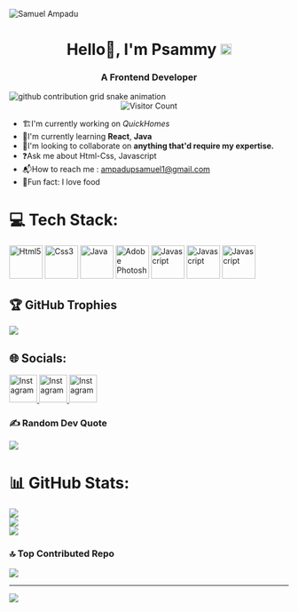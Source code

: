 <p align="center">

 ![Samuel Ampadu](https://github.com/user-attachments/assets/59f6b224-b084-4b4c-8a5d-e2ca11cd0bb5)

</p>
<h1 align="center" >
 Hello👋, I'm Psammy <a href="https://github.com/user-attachments/assets/42d8e26b-47b4-458c-8038-b3b9e68df68e">
    <img src="https://github.com/user-attachments/assets/42d8e26b-47b4-458c-8038-b3b9e68df68e" alt="verified" width="20">
</a>
</h1>

<h3 align="center">A Frontend Developer</h3>

<picture>
<!--   <source media="(prefers-color-scheme: dark)" srcset="https://github.com/nanadotam/nanadotam/blob/e8ec42dcb32f1426efdbfae9dbff7f85b163da20/github-contribution-grid-snake-dark.svg"> -->
  <source media="(prefers-color-scheme: dark)" srcset="https://github.com/psamm-y/psamm-y/blob/output/github-contribution-grid-snake-dark.svg">
  <source media="(prefers-color-scheme: light)" srcset="https://github.com/psamm-y/psamm-y/blob/output/github-contribution-grid-snake.svg">
<!--   <source media="(prefers-color-scheme: light)" srcset="https://github.com/nanadotam/nanadotam/blob/e8ec42dcb32f1426efdbfae9dbff7f85b163da20/github-contribution-grid-snake.svg"> -->
  <img alt="github contribution grid snake animation" src="https://github.com/psamm-y/psamm-y/blob/e8ec42dcb32f1426efdbfae9dbff7f85b163da20/github-contribution-grid-snake.svg">
</picture>

<div align="center">
  <img src="https://profile-counter.glitch.me/psamm-y/count.svg" alt="Visitor Count"/>
</div>

- 🏗️I'm currently working on *QuickHomes* <br>
- 📖I'm currently learning **React**, **Java** <br>
- 🤝I'm looking to collaborate on **anything that'd require my expertise.**
- ❓Ask me about Html-Css, Javascript
- 📬How to reach me : ampadupsamuel1@gmail.com
- 🥘Fun fact: I love food 


# 💻 Tech Stack:
<img src="https://github.com/user-attachments/assets/e41fe0fb-c90c-438c-9bcd-63c44dd079fb" alt="Html5" width="60" height="60" padding="10">
<img src="https://github.com/user-attachments/assets/17a5033a-67aa-4a1c-a5b8-9e7aad88a004" alt="Css3" width="60" height="60">
<img src="https://github.com/user-attachments/assets/29e2f545-a009-4e7d-95d0-74e5cd702695" alt="Java" width="60" height="60">
<img src="https://github.com/user-attachments/assets/ad86dcc5-9cf7-453e-aa69-9827bc2500d5" alt="Adobe Photoshop" width="60" height="60">
<img src="https://github.com/user-attachments/assets/20522a0e-b342-4157-8cab-09cb891805fc" alt="Javascript" width="60" height="60">
<img src="https://github.com/user-attachments/assets/b9d51015-c56e-447f-8d70-2af8a0ab895b" alt="Javascript" width="60" height="60">
<img src="https://github.com/user-attachments/assets/ff821656-3de7-4d68-8ce8-ae611196d543" alt="Javascript" width="60" height="60">


## 🏆 GitHub Trophies
![](https://github-profile-trophy.vercel.app/?username=Psamm-y&theme=radical&no-frame=true&no-bg=false&margin-w=4)

## 🌐 Socials:
 <a href="https://www.instagram.com/psammmmmmy._/" target="_blank" text-decoration="none">
    <img src="https://github.com/user-attachments/assets/09c4b66d-bd88-4723-b78c-6c5ae463f237" alt="Instagram" width="50">
</a>
 <a href="https://www.linkedin.com/in/ampadu-samuel-810a13297/" target="_blank" text-decoration="none">
    <img src="https://github.com/user-attachments/assets/91bbb843-7ae6-42f1-9d38-2cb15b056796" alt="Instagram" width="50">
</a>

 <a href="https://stackoverflow.com/users/25106666/ampadu-psamuel" target="_blank" text-decoration="none">
    <img src="https://github.com/user-attachments/assets/52537bb4-4143-4617-ab5b-d1b63ad4084e" alt="Instagram" width="50">
</a>



### ✍️ Random Dev Quote
![](https://quotes-github-readme.vercel.app/api?type=horizontal&theme=tokyonight)

# 📊 GitHub Stats:
![](https://github-readme-stats.vercel.app/api?username=Psamm-y&theme=blue&hide_border=false&include_all_commits=false&count_private=false)<br/>
![](https://github-readme-streak-stats.herokuapp.com/?user=Psamm-y&theme=blue&hide_border=false)<br/>
![](https://github-readme-stats.vercel.app/api/top-langs/?username=Psamm-y&theme=blue&hide_border=false&include_all_commits=false&count_private=false&layout=compact)


### 🔝 Top Contributed Repo
![](https://github-contributor-stats.vercel.app/api?username=Psamm-y&limit=5&theme=blue&combine_all_yearly_contributions=true)

---
[![](https://visitcount.itsvg.in/api?id=Psamm-y&icon=8&color=1)](https://visitcount.itsvg.in)

<!-- Proudly created with GPRM ( https://gprm.itsvg.in ) -->
